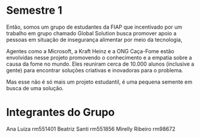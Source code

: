 # Semestre 1
Então, somos um grupo de estudantes da FIAP que incentivado por um trabalho em grupo chamado Global Solution busca promover apoio a pessoas em situação de insegurança alimentar por meio da tecnologia,

Agentes como a Microsoft, a Kraft Heinz e a ONG Caça-Fome estão envolvidas nesse projeto promovendo o conhecimento e a empatia sobre a causa da fome no mundo. Eles reuniram cerca de 10.000 alunos (inclusive a gente) para encontrar soluções criativas e inovadoras para o problema.

Mas esse não é só mais um projeto estudantil, é uma pequena semente em busca de uma solução.

# Integrantes do Grupo
Ana Luiza rm551401
Beatriz Santi rm551856
Mirelly Ribeiro rm98672